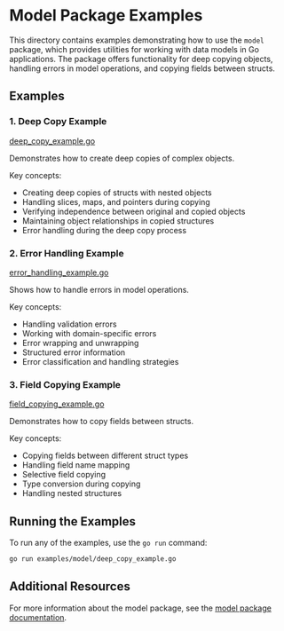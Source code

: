 # Model Package Examples

This directory contains examples demonstrating how to use the `model` package, which provides utilities for working with data models in Go applications. The package offers functionality for deep copying objects, handling errors in model operations, and copying fields between structs.

## Examples

### 1. Deep Copy Example

[deep_copy_example.go](deep_copy_example.go)

Demonstrates how to create deep copies of complex objects.

Key concepts:
- Creating deep copies of structs with nested objects
- Handling slices, maps, and pointers during copying
- Verifying independence between original and copied objects
- Maintaining object relationships in copied structures
- Error handling during the deep copy process

### 2. Error Handling Example

[error_handling_example.go](error_handling_example.go)

Shows how to handle errors in model operations.

Key concepts:
- Handling validation errors
- Working with domain-specific errors
- Error wrapping and unwrapping
- Structured error information
- Error classification and handling strategies

### 3. Field Copying Example

[field_copying_example.go](field_copying_example.go)

Demonstrates how to copy fields between structs.

Key concepts:
- Copying fields between different struct types
- Handling field name mapping
- Selective field copying
- Type conversion during copying
- Handling nested structures

## Running the Examples

To run any of the examples, use the `go run` command:

```bash
go run examples/model/deep_copy_example.go
```

## Additional Resources

For more information about the model package, see the [model package documentation](../../model/README.md).